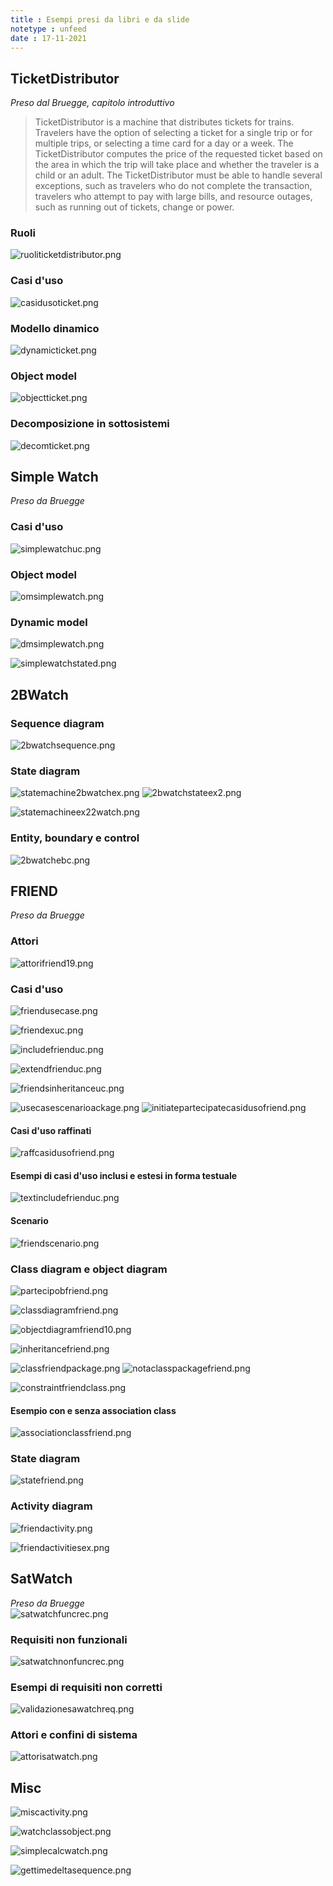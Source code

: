 ```yaml
---
title : Esempi presi da libri e da slide
notetype : unfeed
date : 17-11-2021
---
```


## TicketDistributor

*Preso dal Bruegge, capitolo introduttivo*  


> TicketDistributor is a machine that distributes tickets for trains. Travelers have the option of selecting a ticket for a single trip or for multiple trips, or selecting a time card for a day or a week. The TicketDistributor computes the price of the requested ticket based on the area in which the trip will take place and whether the traveler is a child or an adult. The TicketDistributor must be able to handle several exceptions, such as travelers who do not complete the transaction, travelers who attempt to pay with large bills, and resource outages, such as running out of tickets, change or power.  


### Ruoli

![ruoliticketdistributor.png](../../assets/img//ruoliticketdistributor.png)


### Casi d'uso

![casidusoticket.png](../../assets/img//casidusoticket.png)

### Modello dinamico

![dynamicticket.png](../../assets/img//dynamicticket.png)

### Object model

![objectticket.png](../../assets/img//objectticket.png)

### Decomposizione in sottosistemi

![decomticket.png](../../assets/img//decomticket.png)

## Simple Watch
*Preso da Bruegge*  

### Casi d'uso

![simplewatchuc.png](../../assets/img//simplewatchuc.png)

### Object model

![omsimplewatch.png](../../assets/img//omsimplewatch.png)


### Dynamic model

![dmsimplewatch.png](../../assets/img//dmsimplewatch.png)

![simplewatchstated.png](../../assets/img//simplewatchstated.png)


## 2BWatch

### Sequence diagram
![2bwatchsequence.png](../../assets/img//2bwatchsequence.png)

### State diagram

![statemachine2bwatchex.png](../../assets/img//statemachine2bwatchex.png)
![2bwatchstateex2.png](../../assets/img//2bwatchstateex2.png)

![statemachineex22watch.png](../../assets/img//statemachineex22watch.png)

### Entity, boundary e control


![2bwatchebc.png](../../assets/img//2bwatchebc.png)

## FRIEND
*Preso da Bruegge*  


### Attori

![attorifriend19.png](../../assets/img//attorifriend19.png)


### Casi d'uso

![friendusecase.png](../../assets/img//friendusecase.png)


![friendexuc.png](../../assets/img//friendexuc.png)

![includefrienduc.png](../../assets/img//includefrienduc.png)


![extendfrienduc.png](../../assets/img//extendfrienduc.png)

![friendsinheritanceuc.png](../../assets/img//friendsinheritanceuc.png)


![usecasescenarioackage.png](../../assets/img//usecasescenarioackage.png)
![initiatepartecipatecasidusofriend.png](../../assets/img//initiatepartecipatecasidusofriend.png)


#### Casi d'uso raffinati
![raffcasidusofriend.png](../../assets/img//raffcasidusofriend.png)

#### Esempi di casi d'uso inclusi e estesi in forma testuale

![textincludefrienduc.png](../../assets/img//textincludefrienduc.png)




#### Scenario
![friendscenario.png](../../assets/img//friendscenario.png)


### Class diagram e object diagram

![partecipobfriend.png](../../assets/img//partecipobfriend.png)




![classdiagramfriend.png](../../assets/img//classdiagramfriend.png)

![objectdiagramfriend10.png](../../assets/img//objectdiagramfriend10.png)

![inheritancefriend.png](../../assets/img//inheritancefriend.png)

![classfriendpackage.png](../../assets/img//classfriendpackage.png)
![notaclasspackagefriend.png](../../assets/img//notaclasspackagefriend.png)

![constraintfriendclass.png](../../assets/img//constraintfriendclass.png)


#### Esempio con e senza association class

![associationclassfriend.png](../../assets/img//associationclassfriend.png)



### State diagram

![statefriend.png](../../assets/img//statefriend.png)

### Activity diagram

![friendactivity.png](../../assets/img//friendactivity.png)

![friendactivitiesex.png](../../assets/img//friendactivitiesex.png)



## SatWatch
*Preso da Bruegge*  
![satwatchfuncrec.png](../../assets/img//satwatchfuncrec.png)

### Requisiti non funzionali

![satwatchnonfuncrec.png](../../assets/img//satwatchnonfuncrec.png)

### Esempi di requisiti non corretti

![validazionesawatchreq.png](../../assets/img//validazionesawatchreq.png)

### Attori e confini di sistema

![attorisatwatch.png](../../assets/img//attorisatwatch.png)








## Misc
![miscactivity.png](../../assets/img//miscactivity.png)


![watchclassobject.png](../../assets/img//watchclassobject.png)

![simplecalcwatch.png](../../assets/img//simplecalcwatch.png)

![gettimedeltasequence.png](../../assets/img//gettimedeltasequence.png)

